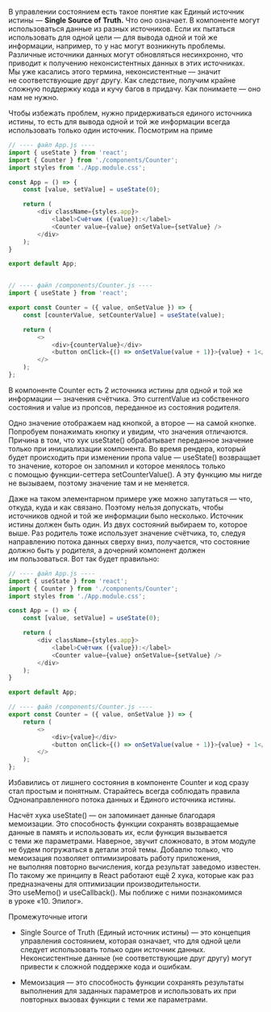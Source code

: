 В управлении состоянием есть такое понятие как Единый источник истины — **Single Source of Truth.** Что оно означает. В компоненте могут использоваться данные из разных источников. Если их пытаться использовать для одной цели — для вывода одной и той же информации, например, то у нас могут возникнуть проблемы. Различные источники данных могут обновляться несинхронно, что приводит к получению неконсистентных данных в этих источниках. Мы уже касались этого термина, неконсистентные — значит не соответствующие друг другу. Как следствие, получим крайне сложную поддержку кода и кучу багов в придачу. Как понимаете — оно нам не нужно.

Чтобы избежать проблем, нужно придерживаться единого источника истины, то есть для вывода одной и той же информации всегда использовать только один источник. Посмотрим на приме
```javascript
// ---- файл App.js ----
import { useState } from 'react';
import { Counter } from './components/Counter';
import styles from './App.module.css';

const App = () => {
	const [value, setValue] = useState(0);

    return (
        <div className={styles.app}>
            <label>Счётчик ({value}):</label>
            <Counter value={value} onSetValue={setValue} />
        </div>
    );
}

export default App;
```

```javascript

// ---- файл /components/Counter.js ----
import { useState } from 'react';

export const Counter = ({ value, onSetValue }) => {
	const [counterValue, setCounterValue] = useState(value);

	return (
		<>
			<div>{counterValue}</div>
			<button onClick={() => onSetValue(value + 1)}>{value} + 1</button>
		</>
	);
};
```

В компоненте Counter есть 2 источника истины для одной и той же информации — значения счётчика. Это currentValue из собственного состояния и value из пропсов, переданное из состояния родителя.

Одно значение отображаем над кнопкой, а второе — на самой кнопке. Попробуем понажимать кнопку и увидим, что значения отличаются. Причина в том, что хук useState() обрабатывает переданное значение только при инициализации компонента. Во время рендера, который будет происходить при изменении пропа value — useState() возвращает то значение, которое он запомнил и которое менялось только с помощью функции-сеттера setCounterValue(). А эту функцию мы нигде не вызываем, поэтому значение там и не меняется.

Даже на таком элементарном примере уже можно запутаться — что, откуда, куда и как связано. Поэтому нельзя допускать, чтобы источников одной и той же информации было несколько. Источник истины должен быть один. Из двух состояний выбираем то, которое выше. Раз родитель тоже использует значение счётчика, то, следуя направлению потока данных сверху вниз, получается, что состояние должно быть у родителя, а дочерний компонент должен им пользоваться. Вот так будет правильно:

```javascript
// ---- файл App.js ----
import { useState } from 'react';
import { Counter } from './components/Counter';
import styles from './App.module.css';

const App = () => {
	const [value, setValue] = useState(0);

    return (
        <div className={styles.app}>
            <label>Счётчик ({value}):</label>
            <Counter value={value} onSetValue={setValue} />
        </div>
    );
}

export default App;
```

```javascript
// ---- файл /components/Counter.js ----
export const Counter = ({ value, onSetValue }) => {
	return (
		<>
			<div>{value}</div>
			<button onClick={() => onSetValue(value + 1)}>{value} + 1</button>
		</>
	);
};
```
Избавились от лишнего состояния в компоненте Counter и код сразу стал простым и понятным. Старайтесь всегда соблюдать правила Однонаправленного потока данных и Единого источника истины.

Насчёт хука useState() — он запоминает данные благодаря мемоизации. Это способность функции сохранять возвращаемые данные в память и использовать их, если функция вызывается с теми же параметрами. Наверное, звучит сложновато, в этом модуле не будем погружаться в детали этой темы. Добавлю только, что мемоизация позволяет оптимизировать работу приложения, не выполняя повторно вычисления, когда результат заведомо известен. По такому же принципу в React работают ещё 2 хука, которые как раз предназначены для оптимизации производительности. Это useMemo() и useCallback(). Мы поближе с ними познакомимся в уроке «10. Эпилог».

Промежуточные итоги

- Single Source of Truth (Единый источник истины) — это концепция управления состоянием, которая означает, что для одной цели следует использовать только один источник данных. Неконсистентные данные (не соответствующие друг другу) могут привести к сложной поддержке кода и ошибкам.
    
- Мемоизация — это способность функции сохранять результаты выполнения для заданных параметров и использовать их при повторных вызовах функции с теми же параметрами.